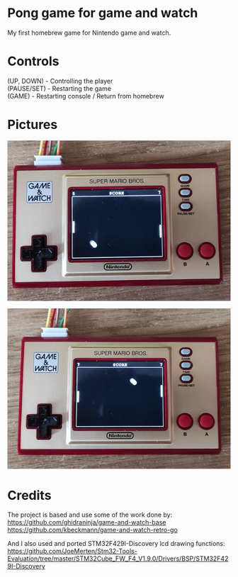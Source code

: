 # Pong game for game and watch

My first homebrew game for Nintendo game and watch.

# Controls

(UP, DOWN)   - Controlling the player  
(PAUSE/SET)  - Restarting the game  
(GAME)       - Restarting console / Return from homebrew  

# Pictures

![Pong game first picture](/gaw1.png) 
  
![Pong game second picture](/gaw2.png)  

# Credits

The project is based and use some of the work done by:  
https://github.com/ghidraninja/game-and-watch-base  
https://github.com/kbeckmann/game-and-watch-retro-go  

And I also used and ported STM32F429I-Discovery lcd drawing functions:  
https://github.com/JoeMerten/Stm32-Tools-Evaluation/tree/master/STM32Cube_FW_F4_V1.9.0/Drivers/BSP/STM32F429I-Discovery
